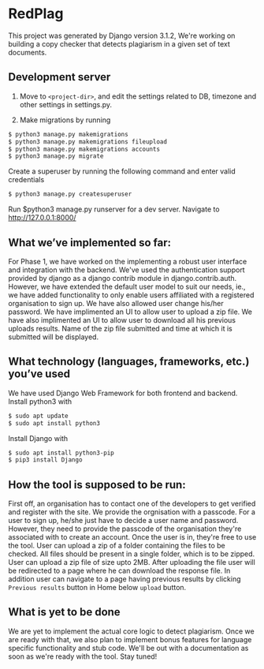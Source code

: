 # RedPlag

This project was generated by Django version 3.1.2, We're working on building a copy checker that detects plagiarism in a given set of text documents.


## Development server
1. Move to ```<project-dir>```, and edit the settings related to DB, timezone and other settings in settings.py.

2. Make migrations by running 
```sh
$ python3 manage.py makemigrations
$ python3 manage.py makemigrations fileupload
$ python3 manage.py makemigrations accounts 
$ python3 manage.py migrate
```

Create a superuser by running the following command and enter valid credentials
```sh
$ python3 manage.py createsuperuser
```

Run $python3 manage.py runserver for a dev server. Navigate to http://127.0.0.1:8000/


## What we’ve implemented so far:
For Phase 1, we have worked on the implementing a robust user interface and integration with the backend. We've used the authentication support provided by django as a django contrib module in django.contrib.auth. However, we have extended the default user model to suit our needs, ie., we have added functionality to only enable users affiliated with a registered organisation to sign up. We have also allowed user change his/her password. We have implimented an UI to allow user to upload a zip file. We have also implimented an UI to allow user to download all his previous uploads results. Name of the zip file submitted and time at which it is submitted will be displayed.

## What technology (languages, frameworks, etc.) you’ve used
We have used Django Web Framework for both frontend and backend. 
Install python3 with
```sh
$ sudo apt update
$ sudo apt install python3
```
Install Django with
```sh
$ sudo apt install python3-pip
$ pip3 install Django
```

## How the tool is supposed to be run:
First off, an organisation has to contact one of the developers to get verified and register with the site. We provide the orgnisation with a passcode.
For a user to sign up, he/she just have to decide a user name and password. However, they need to provide the passcode of the organisation they're associated with to create an account.
Once the user is in, they're free to use the tool.
User can upload a zip of a folder containing the files to be checked. All files should be present in a single folder, which is to be zipped. User can upload a zip file of size upto 2MB. After uploading the file user will be redirected to a page where he can download the response file. In addition user can navigate to a page having previous results by clicking ```Previous results``` button in Home below ```upload``` button. 

## What is yet to be done
We are yet to implement the actual core logic to detect plagiarism. Once we are ready with that, we also plan to implement bonus features for language specific functionality and stub code.
We'll be out with a documentation as soon as we're ready with the tool. Stay tuned!

